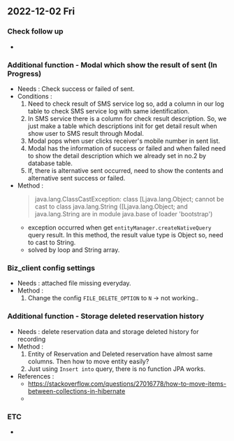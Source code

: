 ## 2022-12-02 Fri

### Check follow up
+

### Additional function - Modal which show the result of sent (In Progress)
+ Needs : Check success or failed of sent. 
+ Conditions : 
  1. Need to check result of SMS service log so, add a column in our log table to check SMS service log with same identification.
  2. In SMS service there is a column for check result description. So, we just make a table which descriptions init for get detail result when show user to SMS result through Modal.
  3. Modal pops when user clicks receiver's mobile number in sent list.
  4. Modal has the information of success or failed and when failed need to show the detail description which we already set in no.2 by database table.
  5. If, there is alternative sent occurred, need to show the contents and alternative sent success or failed.
+ Method :
  > java.lang.ClassCastException: class [Ljava.lang.Object; cannot be cast to class java.lang.String ([Ljava.lang.Object; and java.lang.String are in module java.base of loader 'bootstrap')
  + exception occurred when get ```entityManager.createNativeQuery``` query result. In this method, the result value type is Object so, need to cast to String.
  + solved by loop and String array.

### Biz_client config settings
+ Needs : attached file missing everyday.
+ Method : 
  1. Change the config ```FILE_DELETE_OPTION``` to ```N``` -> not working..

### Additional function - Storage deleted reservation history
+ Needs : delete reservation data and storage deleted history for recording
+ Method :
  1. Entity of Reservation and Deleted reservation have almost same columns. Then how to move entity easily?
  2. Just using ```Insert into``` query, there is no function JPA works.
+ References : 
  + https://stackoverflow.com/questions/27016778/how-to-move-items-between-collections-in-hibernate
  + 

### ETC
+ 